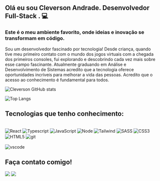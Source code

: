 
## Olá eu sou Cleverson Andrade. Desenvolvedor Full-Stack . 💻

<h3 alinhar="esquerda">
Este é o meu ambiente favorito, onde ideias e inovação se transformam em código.
</h3>
<p>Sou um desenvolvedor fascinado por tecnologia! Desde criança, quando tive meu primeiro contato com o mundo dos jogos virtuais com a chegada dos primeiros consoles, fui explorando e descobrindo cada vez mais sobre esse campo fascinante. Atualmente graduando em Análise e Desenvolvimento de Sistemas acredito que a tecnologia oferece oportunidades incríveis para melhorar a vida das pessoas. Acredito que o acesso ao conhecimento é fundamental para todos.</p>

![Cleverson GitHub stats](https://github-readme-stats.vercel.app/api?username=cleversonandrade&show_icons=dracula)

![Top Langs](https://github-readme-stats.vercel.app/api/top-langs/?username=cleversonandrade&layout=compact)

## Tecnologias que tenho conhecimento:

<div style="display: in-line_block"><br/>
     <img align="center" alt="React" src="https://img.shields.io/badge/React-20232A?style=for-the-badge&logo=react&logoColor=61DAFB"/>
     <img align="center" alt="Typescript" src="https://img.shields.io/badge/TypeScript-007ACC?style=for-the-badge&logo=typescript&logoColor=white"/>
     <img align="center" alt="JavaScript" src="https://img.shields.io/badge/JavaScript-F7DF1E?style=for-the-badge&logo=javascript&logoColor=black"/>
     <img align="center" alt="Node" src="https://img.shields.io/badge/Node.js-43853D?style=for-the-badge&logo=node.js&logoColor=white"/>
     <img align="center" alt="Tailwind" src="https://img.shields.io/badge/Tailwind_CSS-38B2AC?style=for-the-badge&logo=tailwind-css&logoColor=white"/>
     <img align="center" alt="SASS" src="https://img.shields.io/badge/Sass-CC6699?style=for-the-badge&logo=sass&logoColor=white"/>
     <img align="center" alt="CSS3" src="https://img.shields.io/badge/CSS3-1572B6?style=for-the-badge&logo=css3&logoColor=white"/>
     <img align="center" alt="HTML5" src="https://img.shields.io/badge/HTML5-E34F26?style=for-the-badge&logo=html5&logoColor=white"/>
     <img align="center" alt="git" src="https://img.shields.io/badge/GIT-E44C30?style=for-the-badge&logo=git&logoColor=white"/><br><br>
     <img align="center" alt="vscode" src="https://img.shields.io/badge/Visual_Studio-5C2D91?style=for-the-badge&logo=visual%20studio&logoColor=white"/>
</div>

## Faça contato comigo!

<div>
     <a href="https://www.linkedin.com/in/cleverson-andrade-b910b323b/" target="_blank"><img src="https://img.shields.io/badge/-LinkedIn-%230077B5?style=for-the-badge&logo=linkedin&logoColor=white" target="_blank"></a>
     <a href="https://wa.me/+5532991361618" target="_blank"><img src="https://img.shields.io/badge/WhatsApp-25D366?style=for-the-badge&logo=whatsapp&logoColor=white" target="_blank"></a>
</div>
